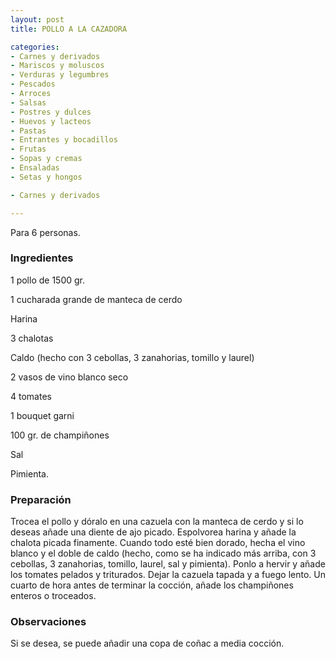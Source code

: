 ```yaml
---
layout: post
title: POLLO A LA CAZADORA

categories:
- Carnes y derivados
- Mariscos y moluscos
- Verduras y legumbres
- Pescados
- Arroces
- Salsas
- Postres y dulces
- Huevos y lacteos
- Pastas
- Entrantes y bocadillos
- Frutas
- Sopas y cremas
- Ensaladas
- Setas y hongos

- Carnes y derivados

---
```

Para 6 personas.

<h3>Ingredientes</h3>

1 pollo de 1500 gr.

1 cucharada grande de manteca de cerdo

Harina

3 chalotas

Caldo (hecho con 3 cebollas, 3 zanahorias, tomillo y laurel)

2 vasos de vino blanco seco

4 tomates

1 bouquet garni

100 gr. de champiñones

Sal

Pimienta.

<h3>Preparación</h3>

Trocea el pollo y dóralo en una cazuela con la manteca de cerdo y si lo deseas añade una diente de ajo picado. Espolvorea harina y añade la chalota picada finamente. Cuando todo esté bien dorado, hecha el vino blanco y el doble de caldo (hecho, como se ha indicado más arriba, con 3 cebollas, 3 zanahorias, tomillo, laurel, sal y pimienta). Ponlo a hervir y añade los tomates pelados y triturados. Dejar la cazuela tapada y a fuego lento. Un cuarto de hora antes de terminar la cocción, añade los champiñones enteros o troceados.

<h3>Observaciones</h3>

Si se desea, se puede añadir una copa de coñac a media cocción.

